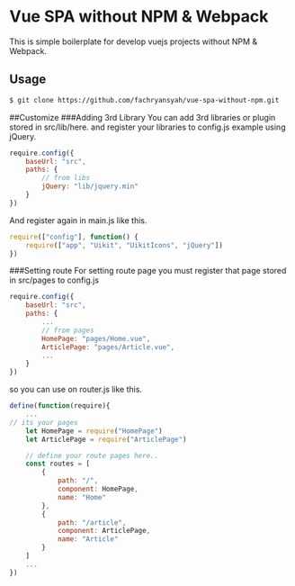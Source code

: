 # Vue SPA without NPM & Webpack
This is simple boilerplate for develop vuejs projects without NPM & Webpack.

## Usage
``` bash
$ git clone https://github.com/fachryansyah/vue-spa-without-npm.git
```

##Customize
###Adding 3rd Library
You can add 3rd libraries or plugin stored in src/lib/here. and register your libraries to config.js
example using jQuery.
``` JavaScript
require.config({
    baseUrl: "src",
    paths: {
        // from libs
		jQuery: "lib/jquery.min"
    }
})
```

And register again in main.js like this.
``` JavaScript
require(["config"], function() {
    require(["app", "Uikit", "UikitIcons", "jQuery"])
})
```

###Setting route
For setting route page you must register that page stored in src/pages to config.js
``` JavaScript
require.config({
    baseUrl: "src",
    paths: {
        ...
        // from pages
        HomePage: "pages/Home.vue",
        ArticlePage: "pages/Article.vue",
		...
    }
})
```
so you can use on router.js like this.
``` JavaScript
define(function(require){
	...
// its your pages
    let HomePage = require("HomePage")
    let ArticlePage = require("ArticlePage")

    // define your route pages here..
    const routes = [
        {
            path: "/",
            component: HomePage,
            name: "Home"
        },
        {
            path: "/article",
            component: ArticlePage,
            name: "Article"
        }
    ]
	...
})

```
